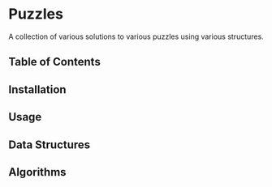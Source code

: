 # Puzzles

A collection of various solutions to various puzzles using various structures.

## Table of Contents

## Installation

## Usage

## Data Structures

## Algorithms

